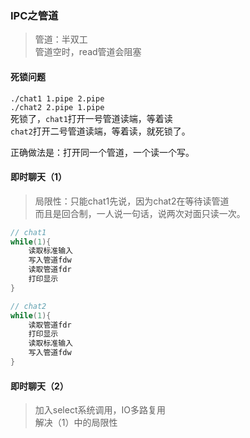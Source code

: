 ### IPC之管道

> 管道：半双工  
> 管道空时，read管道会阻塞

#### 死锁问题

`./chat1 1.pipe 2.pipe`  
`./chat2 2.pipe 1.pipe`  
死锁了，`chat1`打开一号管道读端，等着读  
`chat2`打开二号管道读端，等着读，就死锁了。

正确做法是：打开同一个管道，一个读一个写。


#### 即时聊天（1）
> 局限性：只能chat1先说，因为chat2在等待读管道  
> 而且是回合制，一人说一句话，说两次对面只读一次。
```c
// chat1
while(1){
    读取标准输入
    写入管道fdw
    读取管道fdr
    打印显示
}

// chat2
while(1){
    读取管道fdr
    打印显示
    读取标准输入
    写入管道fdw    
}
```

#### 即时聊天（2）
> 加入select系统调用，IO多路复用  
> 解决（1）中的局限性
